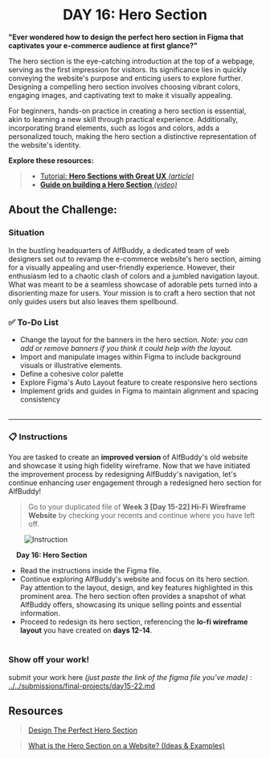 **<h1 align="center"> DAY 16: Hero Section </h1>**
**"Ever wondered how to design the perfect hero section in Figma that captivates your e-commerce audience at first glance?"**

The hero section is the eye-catching introduction at the top of a webpage, serving as the first impression for visitors. Its significance lies in quickly conveying the website's purpose and enticing users to explore further. Designing a compelling hero section involves choosing vibrant colors, engaging images, and captivating text to make it visually appealing.

For beginners, hands-on practice in creating a hero section is essential, akin to learning a new skill through practical experience. Additionally, incorporating brand elements, such as logos and colors, adds a personalized touch, making the hero section a distinctive representation of the website's identity.

**Explore these resources:**

> -   [Tutorial: **Hero Sections with Great UX** _(article)_](https://www.fusionbox.com/blog/detail/designing-hero-sections-for-great-ux/595/)
> -   [**Guide on building a Hero Section** _(video)_](https://www.youtube.com/watch?v=LJbkLdtEW00&ab_channel=FluxAcademy)

## **About the Challenge:**

**<h3>Situation</h3>**

In the bustling headquarters of AlfBuddy, a dedicated team of web designers set out to revamp the e-commerce website's hero section, aiming for a visually appealing and user-friendly experience. However, their enthusiasm led to a chaotic clash of colors and a jumbled navigation layout. What was meant to be a seamless showcase of adorable pets turned into a disorienting maze for users. Your mission is to craft a hero section that not only guides users but also leaves them spellbound.

### ✅ To-Do List

-   Change the layout for the banners in the hero section. _Note: you can add or remove banners if you think it could help with the layout._
-   Import and manipulate images within Figma to include background visuals or illustrative elements.
-   Define a cohesive color palette
-   Explore Figma's Auto Layout feature to create responsive hero sections
-   Implement grids and guides in Figma to maintain alignment and spacing consistency
<br><br>
<hr>

### 📋 Instructions

You are tasked to create an **improved version** of AlfBuddy's old website and showcase it using high fidelity wireframe. Now that we have initiated the improvement process by redesigning AlfBuddy's navigation, let's continue enhancing user engagement through a redesigned hero section for AlfBuddy!

> Go to your duplicated file of **Week 3 [Day 15-22] Hi-Fi Wireframe Website** by checking your recents and continue where you have left off.

&nbsp;&nbsp;&nbsp;&nbsp;&nbsp;&nbsp;&nbsp;&nbsp;<img src="https://github.com/xialuna/AWSCC-CodeQuest-UI-UX/assets/115876263/1b1644b6-25bb-4edb-a00f-cc13a5d63955" alt="Instruction"/>
<br/>

&nbsp;&nbsp;&nbsp;&nbsp;**Day 16: Hero Section**<br/>

-   Read the instructions inside the Figma file.
-   Continue exploring AlfBuddy's website and focus on its hero section. Pay attention to the layout, design, and key features highlighted in this prominent area. The hero section often provides a snapshot of what AlfBuddy offers, showcasing its unique selling points and essential information.
-   Proceed to redesign its hero section, referencing the **lo-fi wireframe layout** you have created on **days 12-14**.
    <br><br>

**<h3>Show off your work!</h3>**

submit your work here _(just paste the link of the figma file you've made)_ : <a href ="../../submissions/final-projects/day15-22.md" target="_blank">../../submissions/final-projects/day15-22.md</a>

## Resources

> <a href="https://youtu.be/LJbkLdtEW00?si=__Af1XOVDvWSn7mw" target="_blank">Design The Perfect Hero Section </a>

> <a href="https://www.awebco.com/blog/hero-section/" target="_blank">What is the Hero Section on a Website? (Ideas & Examples)
